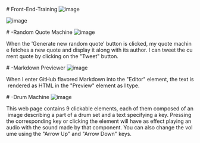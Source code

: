 # Front-End-Training
![image](https://user-images.githubusercontent.com/61989219/124346793-7b741480-dbe9-11eb-9b4f-37e91ae9195c.png)

![image](https://user-images.githubusercontent.com/61989219/124346819-a65e6880-dbe9-11eb-9048-0ca776555978.png)

# -Random Quote Machine
![image](https://user-images.githubusercontent.com/61989219/124346857-e291c900-dbe9-11eb-9a6d-79446805f504.png)

When the 'Generate new random quote' button is clicked, my quote machine fetches a new quote and display it along with its author. I can tweet the current quote by clicking on the "Tweet" button.

# -Markdown Previewer
![image](https://user-images.githubusercontent.com/61989219/124347277-6d73c300-dbec-11eb-980a-551763b27f65.png)

When I enter GitHub flavored Markdown into the "Editor" element, the text is rendered as HTML in the "Preview" element as I type.

# -Drum Machine
![image](https://user-images.githubusercontent.com/61989219/124347265-5b922000-dbec-11eb-8f90-015ed317685b.png)

This web page contains 9 clickable elements, each of them composed of an image describing a part of a drum set and a text specifying a key. Pressing the corresponding key or clicking the element will have as effect playing an audio with the sound made by that component. You can also change the volume using the "Arrow Up" and "Arrow Down" keys.
